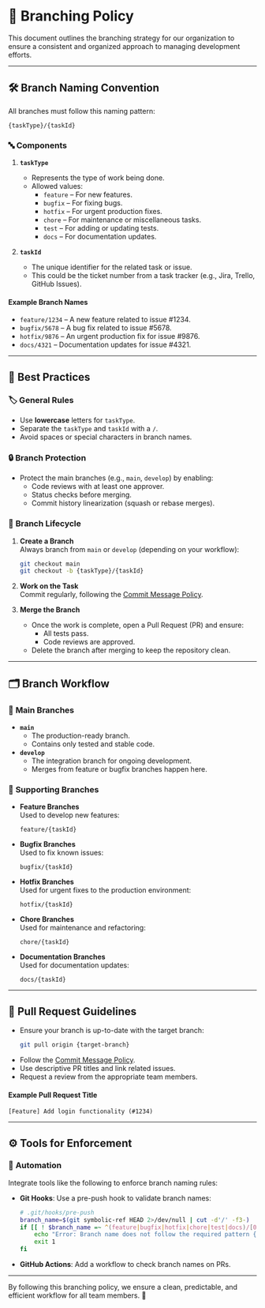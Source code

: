 # 🌳 Branching Policy

This document outlines the branching strategy for our organization to ensure a consistent and organized approach to managing development efforts.

---

## 🛠️ **Branch Naming Convention**

All branches must follow this naming pattern:  
```text
{taskType}/{taskId}
```

### 🔤 **Components**

1. **`taskType`**  
   - Represents the type of work being done.
   - Allowed values:
     - `feature` – For new features.
     - `bugfix` – For fixing bugs.
     - `hotfix` – For urgent production fixes.
     - `chore` – For maintenance or miscellaneous tasks.
     - `test` – For adding or updating tests.
     - `docs` – For documentation updates.

2. **`taskId`**  
   - The unique identifier for the related task or issue.
   - This could be the ticket number from a task tracker (e.g., Jira, Trello, GitHub Issues).

#### Example Branch Names
- `feature/1234` – A new feature related to issue #1234.
- `bugfix/5678` – A bug fix related to issue #5678.
- `hotfix/9876` – An urgent production fix for issue #9876.
- `docs/4321` – Documentation updates for issue #4321.

---

## 🌟 **Best Practices**

### 🏷️ **General Rules**
- Use **lowercase** letters for `taskType`.
- Separate the `taskType` and `taskId` with a `/`.
- Avoid spaces or special characters in branch names.

### 🔒 **Branch Protection**
- Protect the main branches (e.g., `main`, `develop`) by enabling:
  - Code reviews with at least one approver.
  - Status checks before merging.
  - Commit history linearization (squash or rebase merges).

### 🔄 **Branch Lifecycle**
1. **Create a Branch**  
   Always branch from `main` or `develop` (depending on your workflow):
   ```bash
   git checkout main
   git checkout -b {taskType}/{taskId}
   ```

2. **Work on the Task**  
   Commit regularly, following the [Commit Message Policy](#✨-commit-message-policy).

3. **Merge the Branch**  
   - Once the work is complete, open a Pull Request (PR) and ensure:
     - All tests pass.
     - Code reviews are approved.
   - Delete the branch after merging to keep the repository clean.

---

## 🗂️ **Branch Workflow**

### 🔀 **Main Branches**
- **`main`**  
  - The production-ready branch.
  - Contains only tested and stable code.
- **`develop`**  
  - The integration branch for ongoing development.
  - Merges from feature or bugfix branches happen here.

### 🌱 **Supporting Branches**
- **Feature Branches**  
  Used to develop new features:  
  ```text
  feature/{taskId}
  ```
- **Bugfix Branches**  
  Used to fix known issues:  
  ```text
  bugfix/{taskId}
  ```
- **Hotfix Branches**  
  Used for urgent fixes to the production environment:  
  ```text
  hotfix/{taskId}
  ```
- **Chore Branches**  
  Used for maintenance and refactoring:  
  ```text
  chore/{taskId}
  ```
- **Documentation Branches**  
  Used for documentation updates:  
  ```text
  docs/{taskId}
  ```

---

## 🚀 **Pull Request Guidelines**

- Ensure your branch is up-to-date with the target branch:
  ```bash
  git pull origin {target-branch}
  ```
- Follow the [Commit Message Policy](/docs/policies/commit.policy.md).
- Use descriptive PR titles and link related issues.
- Request a review from the appropriate team members.

#### Example Pull Request Title
```text
[Feature] Add login functionality (#1234)
```

---

## ⚙️ **Tools for Enforcement**

### 🔄 **Automation**
Integrate tools like the following to enforce branch naming rules:
- **Git Hooks**:
  Use a pre-push hook to validate branch names:
  ```bash
  # .git/hooks/pre-push
  branch_name=$(git symbolic-ref HEAD 2>/dev/null | cut -d'/' -f3-)
  if [[ ! $branch_name =~ ^(feature|bugfix|hotfix|chore|test|docs)/[0-9]+$ ]]; then
      echo "Error: Branch name does not follow the required pattern {taskType}/{taskId}."
      exit 1
  fi
  ```
- **GitHub Actions**:
  Add a workflow to check branch names on PRs.

---

By following this branching policy, we ensure a clean, predictable, and efficient workflow for all team members. 🚀